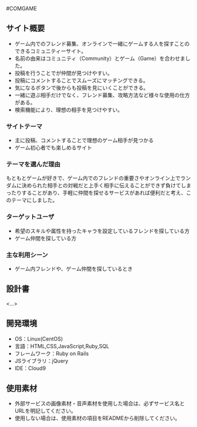 #COMGAME

## サイト概要
- ゲーム内でのフレンド募集、オンラインで一緒にゲームする人を探すことのできるコミュニティーサイト。
- 名前の由来はコミュニティ（Community）とゲーム（Game）を合わせました。
- 投稿を行うことでが仲間が見つけやすい。
- 投稿にコメントすることでスムーズにマッチングできる。
- 気になるボタンで後からも投稿を見にいくことができる。
- 一緒に遊ぶ相手だけでなく、フレンド募集、攻略方法など様々な使用の仕方がある。
- 検索機能により、理想の相手を見つけやすい。

### サイトテーマ
- 主に投稿、コメントすることで理想のゲーム相手が見つかる
- ゲーム初心者でも楽しめるサイト

### テーマを選んだ理由
もともとゲームが好きで、ゲーム内でのフレンドの重要さやオンライン上でランダムに決められた相手との対戦だと上手く相手に伝えることができず負けてしまったりすることがあり、手軽に仲間を探せるサービスがあれば便利だと考え、このテーマにしました。

### ターゲットユーザ
- 希望のスキルや属性を持ったキャラを設定しているフレンドを探している方
- ゲーム仲間を探している方

### 主な利用シーン
- ゲーム内フレンドや、ゲーム仲間を探しているとき

## 設計書
<...>

## 開発環境
- OS：Linux(CentOS)
- 言語：HTML,CSS,JavaScript,Ruby,SQL
- フレームワーク：Ruby on Rails
- JSライブラリ：jQuery
- IDE：Cloud9

## 使用素材
- 外部サービスの画像素材・音声素材を使用した場合は、必ずサービス名とURLを明記してください。
- 使用しない場合は、使用素材の項目をREADMEから削除してください。